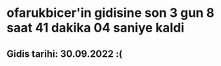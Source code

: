 # ofarukbicer'in gidisine son 3 gun 8 saat 41 dakika 04 saniye kaldi

## Gidis tarihi: 30.09.2022 :(